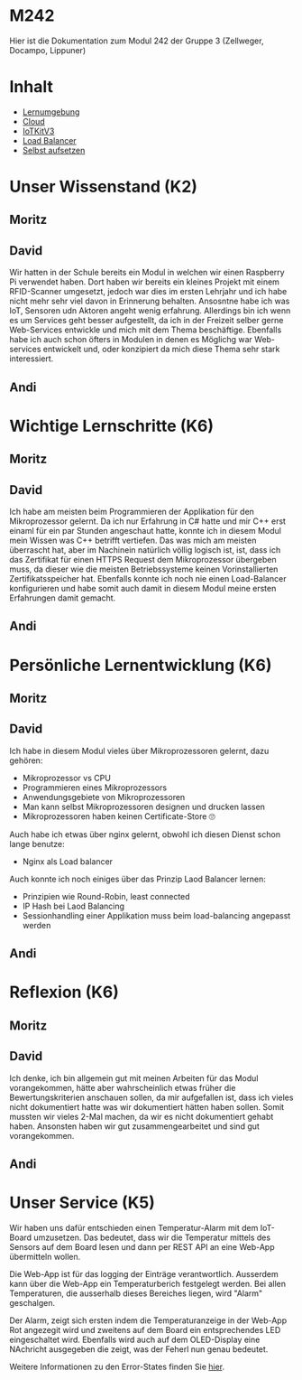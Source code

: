# M242

Hier ist die Dokumentation zum Modul 242 der Gruppe 3 (Zellweger, Docampo, Lippuner)

# Inhalt

* [Lernumgebung](https://github.com/SayHeyD/M242/tree/main/Lernumgebung)
* [Cloud](https://github.com/SayHeyD/M242/tree/main/Cloud)
* [IoTKitV3](https://github.com/SayHeyD/M242/tree/main/IoTKitv3)
* [Load Balancer](https://github.com/SayHeyD/M242/tree/main/Load%20Balancer)
* [Selbst aufsetzen](https://github.com/SayHeyD/M242/tree/main/Projekt%20selbst%20aufsetzen)

# Unser Wissenstand (K2)

## Moritz

## David

Wir hatten in der Schule bereits ein Modul in welchen wir einen Raspberry Pi verwendet haben. Dort haben wir bereits ein kleines Projekt mit einem RFID-Scanner umgesetzt, jedoch war dies im ersten Lehrjahr und ich habe nicht mehr sehr viel davon in Erinnerung behalten. Ansosntne habe ich was IoT, Sensoren udn Aktoren angeht wenig erfahrung. Allerdings bin ich wenn es um Services geht besser aufgestellt, da ich in der Freizeit selber gerne Web-Services entwickle und mich mit dem Thema beschäftige. Ebenfalls habe ich auch schon öfters in Modulen in denen es Möglichg war Web-services entwickelt und, oder konzipiert da mich diese Thema sehr stark interessiert.

## Andi

# Wichtige Lernschritte (K6)

## Moritz

## David

Ich habe am meisten beim Programmieren der Applikation für den Mikroprozessor gelernt. Da ich nur Erfahrung in C# hatte und mir C++ erst einaml für ein par Stunden angeschaut hatte, konnte ich in diesem Modul mein Wissen was C++ betrifft vertiefen. Das was mich am meisten überrascht hat, aber im Nachinein natürlich völlig logisch ist, ist, dass ich das Zertifikat für einen HTTPS Request dem Mikroprozessor übergeben muss, da dieser wie die meisten Betriebssysteme keinen Vorinstallierten Zertifikatsspeicher hat. Ebenfalls konnte ich noch nie einen Load-Balancer konfigurieren und habe somit auch damit in diesem Modul meine ersten Erfahrungen damit gemacht.

## Andi

# Persönliche Lernentwicklung (K6)

## Moritz

## David

Ich habe in diesem Modul vieles über Mikroprozessoren gelernt, dazu gehören:

- Mikroprozessor vs CPU
- Programmieren eines Mikroprozessors
- Anwendungsgebiete von Mikroprozessoren
- Man kann selbst Mikroprozessoren designen und drucken lassen
- Mikroprozessoren haben keinen Certificate-Store 🙄

Auch habe ich etwas über nginx gelernt, obwohl ich diesen Dienst schon lange benutze:

- Nginx als Load balancer

Auch konnte ich noch einiges über das Prinzip Laod Balancer lernen:

- Prinzipien wie Round-Robin, least connected
- IP Hash bei Laod Balancing
- Sessionhandling einer Applikation muss beim load-balancing angepasst werden

## Andi

# Reflexion (K6)

## Moritz

## David

Ich denke, ich bin allgemein gut mit meinen Arbeiten für das Modul vorangekommen, hätte aber wahrscheinlich etwas früher die Bewertungskriterien anschauen sollen, da mir aufgefallen ist, dass ich vieles nicht dokumentiert hatte was wir dokumentiert hätten haben sollen. Somit mussten wir vieles 2-Mal machen, da wir es nicht dokumentiert gehabt haben. Ansonsten haben wir gut zusammengearbeitet und sind gut vorangekommen.

## Andi

# Unser Service (K5)

Wir haben uns dafür entschieden einen Temperatur-Alarm mit dem IoT-Board umzusetzen. Das bedeutet, dass wir die Temperatur mittels des Sensors auf dem Board lesen und dann per REST API an eine Web-App übermitteln wollen.

Die Web-App ist für das logging der Einträge verantwortlich. Ausserdem kann über die Web-App ein Temperaturberich festgelegt werden. Bei allen Temperaturen, die ausserhalb dieses Bereiches liegen, wird "Alarm" geschalgen.

Der Alarm, zeigt sich ersten indem die Temperaturanzeige in der Web-App Rot angezegit wird und zweitens auf dem Board ein entsprechendes LED eingeschaltet wird. Ebenfalls wird auch auf dem OLED-Display eine NAchricht ausgegeben die zeigt, was der Feherl nun genau bedeutet.

Weitere Informationen zu den Error-States finden Sie [hier](https://github.com/SayHeyD/M242/tree/main/IoTKitv3#Error-States).

